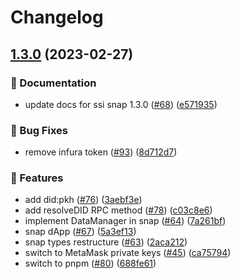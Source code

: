 # Changelog

## [1.3.0](https://github.com/blockchain-lab-um/ssi-snap/compare/ssi-snap-types-v1.0.11...ssi-snap-types-v1.3.0) (2023-02-27)


### :page_with_curl: Documentation

* update docs for ssi snap 1.3.0 ([#68](https://github.com/blockchain-lab-um/ssi-snap/issues/68)) ([e571935](https://github.com/blockchain-lab-um/ssi-snap/commit/e571935111e69b97026b0ab811e22ff038a6535e))


### :bug: Bug Fixes

* remove infura token ([#93](https://github.com/blockchain-lab-um/ssi-snap/issues/93)) ([8d712d7](https://github.com/blockchain-lab-um/ssi-snap/commit/8d712d70e3cdd74d38671f7733ac9f2501a1711a))


### :rocket: Features

* add did:pkh ([#76](https://github.com/blockchain-lab-um/ssi-snap/issues/76)) ([3aebf3e](https://github.com/blockchain-lab-um/ssi-snap/commit/3aebf3eb21ee934b3cca77815b300c3bdac34a39))
* add resolveDID RPC method ([#78](https://github.com/blockchain-lab-um/ssi-snap/issues/78)) ([c03c8e6](https://github.com/blockchain-lab-um/ssi-snap/commit/c03c8e6e2f0e67cc40d9f0392c82805003b1c791))
* implement DataManager in snap ([#64](https://github.com/blockchain-lab-um/ssi-snap/issues/64)) ([7a261bf](https://github.com/blockchain-lab-um/ssi-snap/commit/7a261bfb2c25c97a8190c0e2f77d329d2fa58ecd))
* snap dApp ([#67](https://github.com/blockchain-lab-um/ssi-snap/issues/67)) ([5a3ef13](https://github.com/blockchain-lab-um/ssi-snap/commit/5a3ef1370fe870dc297a9e799f692bdf717e6d1e))
* snap types restructure ([#63](https://github.com/blockchain-lab-um/ssi-snap/issues/63)) ([2aca212](https://github.com/blockchain-lab-um/ssi-snap/commit/2aca2129ae8815e14c3d8bdc123fd64fff0bb94a))
* switch to MetaMask private keys ([#45](https://github.com/blockchain-lab-um/ssi-snap/issues/45)) ([ca75794](https://github.com/blockchain-lab-um/ssi-snap/commit/ca757948b835c8fee727b6c490a1beac42296216))
* switch to pnpm ([#80](https://github.com/blockchain-lab-um/ssi-snap/issues/80)) ([688fe61](https://github.com/blockchain-lab-um/ssi-snap/commit/688fe616430f590e0a9ab99b6e271235a6190378))

